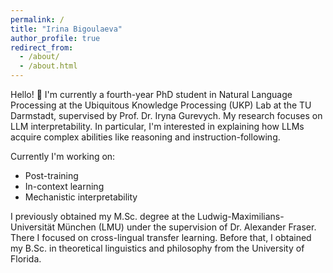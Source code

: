 ```yaml
---
permalink: /
title: "Irina Bigoulaeva"
author_profile: true
redirect_from: 
  - /about/
  - /about.html
---
```


Hello! 👋 I'm currently a fourth-year PhD student in Natural Language Processing at the Ubiquitous Knowledge Processing (UKP) Lab at the TU Darmstadt, supervised by Prof. Dr. Iryna Gurevych. My research focuses on LLM interpretability. In particular, I'm interested in explaining how LLMs acquire complex abilities like reasoning and instruction-following.

Currently I'm working on:

* Post-training
* In-context learning
* Mechanistic interpretability

I previously obtained my M.Sc. degree at the Ludwig-Maximilians-Universität München (LMU) under the supervision of Dr. Alexander Fraser. There I focused on cross-lingual transfer learning. Before that, I obtained my B.Sc. in theoretical linguistics and philosophy from the University of Florida.